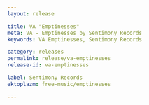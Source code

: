 ```yaml
---
layout: release

title: VA "Emptinesses"
meta: VA - Emptinesses by Sentimony Records
keywords: VA Emptinesses, Sentimony Records

category: releases
permalink: release/va-emptinesses
release-id: va-emptinesses

label: Sentimony Records
ektoplazm: free-music/emptinesses

---
```


